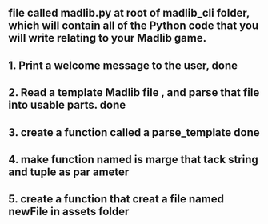  ## file called madlib.py at root of madlib_cli folder, which will contain all of the Python code that you will write relating to your Madlib game.

## 1. Print a welcome message to the user,  done 
## 2. Read a template Madlib file , and parse that file into usable parts. done 
## 3. create a function  called a  parse_template  done 
## 4. make  function named is marge that  tack string and tuple as par ameter 
## 5. create a function that creat a file named newFile in assets folder

